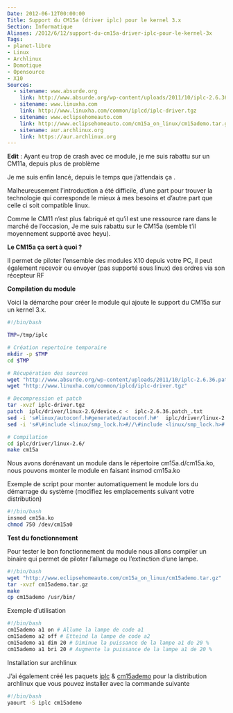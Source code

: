 ```yaml
---
Date: 2012-06-12T00:00:00
Title: Support du CM15a (driver iplc) pour le kernel 3.x
Section: Informatique
Aliases: /2012/6/12/support-du-cm15a-driver-iplc-pour-le-kernel-3x
Tags:
- planet-libre
- Linux
- Archlinux
- Domotique
- Opensource
- X10
Sources:
  - sitename: www.absurde.org
    link: http://www.absurde.org/wp-content/uploads/2011/10/iplc-2.6.36.patch_.txt
  - sitename: www.linuxha.com
    link: http://www.linuxha.com/common/iplcd/iplc-driver.tgz
  - sitename: www.eclipsehomeauto.com
    link: http://www.eclipsehomeauto.com/cm15a_on_linux/cm15ademo.tar.gz
  - sitename: aur.archlinux.org
    link: https://aur.archlinux.org
---
```


**Edit** : Ayant eu trop de crash avec ce module, je me suis rabattu sur un
CM11a, depuis plus de problème

Je me suis enfin lancé, depuis le temps que j’attendais ça .

Malheureusement l’introduction a été difficile, d’une part pour trouver la
technologie qui corresponde le mieux à mes besoins et d’autre part que celle ci
soit compatible linux.

Comme le CM11 n’est plus fabriqué et qu’il est une ressource rare dans le marché
de l’occasion, Je me suis rabattu sur le CM15a (semble t’il moyennement supporté
avec heyu).

**Le CM15a ça sert à quoi ?**

Il permet de piloter l’ensemble des modules X10 depuis votre PC, il peut
également recevoir ou envoyer (pas supporté sous linux) des ordres via son
récepteur RF

**Compilation du module**

Voici la démarche pour créer le module qui ajoute le support du CM15a sur un
kernel 3.x.

```bash
#!/bin/bash

TMP=/tmp/iplc

# Création repertoire temporaire
mkdir -p $TMP
cd $TMP

# Récupération des sources
wget "http://www.absurde.org/wp-content/uploads/2011/10/iplc-2.6.36.patch_.txt"
wget "http://www.linuxha.com/common/iplcd/iplc-driver.tgz"

# Decompression et patch
tar -xvzf iplc-driver.tgz
patch  iplc/driver/linux-2.6/device.c <  iplc-2.6.36.patch_.txt
sed -i 's#linux/autoconf.h#generated/autoconf.h#'  iplc/driver/linux-2.6/device.c
sed -i 's#\#include <linux/smp_lock.h>#//\#include <linux/smp_lock.h>#' iplc/driver/linux-2.6/device.c

# Compilation
cd iplc/driver/linux-2.6/
make cm15a
```

Nous avons dorénavant un module dans le répertoire cm15a.d/cm15a.ko, nous
pouvons monter le module en faisant insmod cm15a.ko

Exemple de script pour monter automatiquement le module lors du démarrage du
système (modifiez les emplacements suivant votre distribution)

```bash
#!/bin/bash
insmod cm15a.ko
chmod 750 /dev/cm15a0
```

**Test du fonctionnement**

Pour tester le bon fonctionnement du module nous allons compiler un binaire qui
permet de piloter l’allumage ou l’extinction d’une lampe.

```bash
#!/bin/bash
wget "http://www.eclipsehomeauto.com/cm15a_on_linux/cm15ademo.tar.gz"
tar -xvzf cm15ademo.tar.gz
make
cp cm15ademo /usr/bin/
```

Exemple d’utilisation

```bash
#!/bin/bash
cm15ademo a1 on # Allume la lampe de code a1
cm15ademo a2 off # Etteind la lampe de code a2
cm15ademo a1 dim 20 # Diminue la puissance de la lampe a1 de 20 %
cm15ademo a1 bri 20 # Augmente la puissance de la lampe a1 de 20 %
```

Installation sur archlinux

J’ai également créé les paquets
[iplc](https://aur.archlinux.org/packages.php?ID=59998) &
[cm15ademo](https://aur.archlinux.org/packages.php?ID=60002) pour la
distribution archlinux que vous pouvez installer avec la commande suivante

```bash
#!/bin/bash
yaourt -S iplc cm15ademo
```
